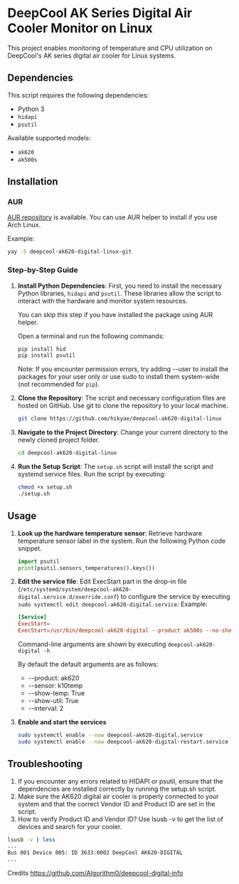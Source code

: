 # DeepCool AK Series Digital Air Cooler Monitor on Linux

This project enables monitoring of temperature and CPU utilization on DeepCool's AK series digital air cooler for Linux systems.  

## Dependencies

This script requires the following dependencies:
- Python 3
- `hidapi`
- `psutil`

Available supported models:
- `ak620`
- `ak500s`

## Installation
### AUR
[AUR repository](https://aur.archlinux.org/packages/deepcool-ak620-digital-linux-git) is available. You can use AUR helper to install if you use Arch Linux.

Example:
```sh
yay -S deepcool-ak620-digital-linux-git
```

### Step-by-Step Guide
1. **Install Python Dependencies**: First, you need to install the necessary Python libraries, `hidapi` and `psutil`. These libraries allow the script to interact with the hardware and monitor system resources.

    You can skip this step if you have installed the package using AUR helper.

    Open a terminal and run the following commands:
    ```sh
    pip install hid
    pip install psutil
    ```
    Note: If you encounter permission errors, try adding --user to install the packages for your user only or use sudo to install them system-wide (not recommended for `pip`).

1. **Clone the Repository**: The script and necessary configuration files are hosted on GitHub. Use git to clone the repository to your local machine.
    ```sh
    git clone https://github.com/hikyae/deepcool-ak620-digital-linux
    ```

1. **Navigate to the Project Directory**: Change your current directory to the newly cloned project folder.
    ```sh
    cd deepcool-ak620-digital-linux
    ```

1. **Run the Setup Script**: The `setup.sh` script will install the script and systemd service files. Run the script by executing:
    ```sh
    chmod +x setup.sh
    ./setup.sh
    ```

## Usage
1. **Look up the hardware temperature sensor**: Retrieve hardware temperature sensor label in the system. Run the following Python code snippet.
    ```python
    import psutil
    print(psutil.sensors_temperatures().keys())
    ```

1. **Edit the service file**: Edit ExecStart part in the drop-in file (`/etc/systemd/system/deepcool-ak620-digital.service.d/override.conf`) to configure the service by executing `sudo systemctl edit deepcool-ak620-digital.service`:
    Example:
    ```sh:/etc/systemd/system/deepcool-ak620-digital.service.d/override.conf
    [Service]
    ExecStart=
    ExecStart=/usr/bin/deepcool-ak620-digital --product ak500s --no-show-util --interval 3
    ```

    Command-line arguments are shown by executing `deepcool-ak620-digital -h`

    By default the default arguments are as follows:
    - --product: ak620
    - --sensor: k10temp
    - --show-temp: True
    - --show-util: True
    - --interval: 2

1. **Enable and start the services**
    ```sh
    sudo systemctl enable --now deepcool-ak620-digital.service
    sudo systemctl enable --now deepcool-ak620-digital-restart.service
    ```

## Troubleshooting

1) If you encounter any errors related to HIDAPI or psutil, ensure that the dependencies are installed correctly by running the setup.sh script.
2) Make sure the AK620 digital air cooler is properly connected to your system and that the correct Vendor ID and Product ID are set in the script.
3) How to verify Product ID and Vendor ID?  Use lsusb -v to get the list of devices and search for your cooler.
```sh
lsusb -v | less
...
Bus 001 Device 005: ID 3633:0002 DeepCool AK620-DIGITAL
...
```

Credits
https://github.com/Algorithm0/deepcool-digital-info
